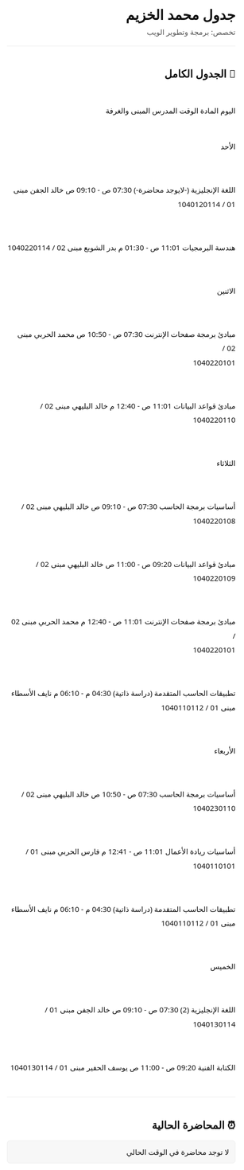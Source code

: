<!doctype html>
<html lang="ar" dir="rtl">
<head>
  <meta charset="utf-8" />
  <meta name="viewport" content="width=device-width, initial-scale=1" />
  <title>جدول محمد الخزيم</title>

  <!-- CSS مدمج -->
  <style>
    html, body {
      height: 100%;
      margin: 0;
      padding: 0;
      font-family: "Segoe UI", "Tahoma", "Arial", sans-serif;
      background: #ffffff;
      color: #111;
      -webkit-font-smoothing: antialiased;
      -moz-osx-font-smoothing: grayscale;
      direction: rtl;
    }

    .wrap {
      max-width: 900px;
      margin: 28px auto;
      padding: 22px;
      box-sizing: border-box;
    }

    h1 {
      margin: 0 0 6px 0;
      font-size: 28px;
      font-weight: 700;
    }

    .subtitle {
      color: #555;
      margin: 0 0 18px 0;
      font-size: 15px;
    }

    .section {
      margin: 18px 0;
      padding: 12px 0;
      border-top: 1px solid #eee;
    }

    .section:first-of-type {
      border-top: 0;
      margin-top: 0;
      padding-top: 0;
    }

    .grid {
      display: block;
      line-height: 1.9;
      white-space: pre-wrap;
      font-size: 15px;
    }

    .current {
      margin-top: 14px;
      padding: 12px;
      background: #f7f7f7;
      border-radius: 6px;
      border: 1px solid #eee;
      font-size: 15px;
    }

    strong {
      font-weight: 600;
    }

    @media (max-width: 600px) {
      .wrap { padding: 14px; }
      h1 { font-size: 22px; }
    }
  </style>

  <!-- JS مدمج (فارغ حاليا) -->
  <script>
    // main.js - فارغ كما في الموقع الأصلي
    // يمكنك إضافة أي كود لاحقًا لتفعيل ميزات مثل اليوم الحالي أو الساعة
  </script>
</head>
<body>
  <div class="wrap">
    <h1>جدول محمد الخزيم</h1>
    <div class="subtitle">تخصص: برمجة وتطوير الويب</div>
    <div class="section">
      <h2>📘 الجدول الكامل</h2>
      <div class="grid">
اليوم المادة الوقت المدرس المبنى والغرفة

الأحد

اللغة الإنجليزية
(-لايوجد محاضرة-)
07:30 ص - 09:10 ص خالد الجفن مبنى 01 / 1040120114

هندسة البرمجيات
11:01 ص - 01:30 م بدر الشويع مبنى 02 / 1040220114

الاثنين

مبادئ برمجة صفحات الإنترنت
07:30 ص - 10:50 ص محمد الحربي مبنى 02 / 1040220101

مبادئ قواعد البيانات
11:01 ص - 12:40 م خالد البليهي مبنى 02 / 1040220110

الثلاثاء

أساسيات برمجة الحاسب
07:30 ص - 09:10 ص خالد البليهي مبنى 02 / 1040220108

مبادئ قواعد البيانات
09:20 ص - 11:00 ص خالد البليهي مبنى 02 / 1040220109

مبادئ برمجة صفحات الإنترنت
11:01 ص - 12:40 م محمد الحربي مبنى 02 / 1040220101

تطبيقات الحاسب المتقدمة
(دراسة ذاتية)
04:30 م - 06:10 م نايف الأسطاء مبنى 01 / 1040110112

الأربعاء

أساسيات برمجة الحاسب
07:30 ص - 10:50 ص خالد البليهي مبنى 02 / 1040230110

أساسيات ريادة الأعمال
11:01 ص - 12:41 م فارس الحربي مبنى 01 / 1040110101

تطبيقات الحاسب المتقدمة
(دراسة ذاتية)
04:30 م - 06:10 م نايف الأسطاء مبنى 01 / 1040110112

الخميس

اللغة الإنجليزية (2)
07:30 ص - 09:10 ص خالد الجفن مبنى 01 / 1040130114

الكتابة الفنية
09:20 ص - 11:00 ص يوسف الحفير مبنى 01 / 1040130114
      </div>
    </div>
    <div class="section">
      <h2>⏰ المحاضرة الحالية</h2>
      <div class="current">
        لا توجد محاضرة في الوقت الحالي
      </div>
    </div>
  </div>
</body>
</html>
